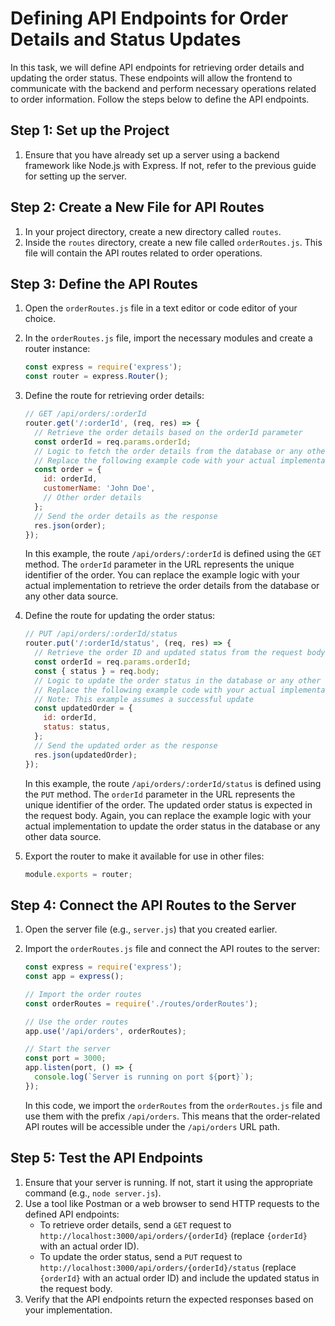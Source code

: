 # Defining API Endpoints for Order Details and Status Updates

In this task, we will define API endpoints for retrieving order details and updating the order status. These endpoints will allow the frontend to communicate with the backend and perform necessary operations related to order information. Follow the steps below to define the API endpoints.

## Step 1: Set up the Project

1. Ensure that you have already set up a server using a backend framework like Node.js with Express. If not, refer to the previous guide for setting up the server.

## Step 2: Create a New File for API Routes

1. In your project directory, create a new directory called `routes`.
2. Inside the `routes` directory, create a new file called `orderRoutes.js`. This file will contain the API routes related to order operations.

## Step 3: Define the API Routes

1. Open the `orderRoutes.js` file in a text editor or code editor of your choice.

2. In the `orderRoutes.js` file, import the necessary modules and create a router instance:

   ```javascript
   const express = require('express');
   const router = express.Router();
   ```

3. Define the route for retrieving order details:

   ```javascript
   // GET /api/orders/:orderId
   router.get('/:orderId', (req, res) => {
     // Retrieve the order details based on the orderId parameter
     const orderId = req.params.orderId;
     // Logic to fetch the order details from the database or any other data source
     // Replace the following example code with your actual implementation
     const order = {
       id: orderId,
       customerName: 'John Doe',
       // Other order details
     };
     // Send the order details as the response
     res.json(order);
   });
   ```

   In this example, the route `/api/orders/:orderId` is defined using the `GET` method. The `orderId` parameter in the URL represents the unique identifier of the order. You can replace the example logic with your actual implementation to retrieve the order details from the database or any other data source.

4. Define the route for updating the order status:

   ```javascript
   // PUT /api/orders/:orderId/status
   router.put('/:orderId/status', (req, res) => {
     // Retrieve the order ID and updated status from the request body
     const orderId = req.params.orderId;
     const { status } = req.body;
     // Logic to update the order status in the database or any other data source
     // Replace the following example code with your actual implementation
     // Note: This example assumes a successful update
     const updatedOrder = {
       id: orderId,
       status: status,
     };
     // Send the updated order as the response
     res.json(updatedOrder);
   });
   ```

   In this example, the route `/api/orders/:orderId/status` is defined using the `PUT` method. The `orderId` parameter in the URL represents the unique identifier of the order. The updated order status is expected in the request body. Again, you can replace the example logic with your actual implementation to update the order status in the database or any other data source.

5. Export the router to make it available for use in other files:

   ```javascript
   module.exports = router;
   ```

## Step 4: Connect the API Routes to the Server

1. Open the server file (e.g., `server.js`) that you created earlier.
2. Import the `orderRoutes.js` file and connect the API routes to the server:

   ```javascript
   const express = require('express');
   const app = express();

   // Import the order routes
   const orderRoutes = require('./routes/orderRoutes');

   // Use the order routes
   app.use('/api/orders', orderRoutes);

   // Start the server
   const port = 3000;
   app.listen(port, () => {
     console.log(`Server is running on port ${port}`);
   });
   ```

   In this code, we import the `orderRoutes` from the `orderRoutes.js` file and use them with the prefix `/api/orders`. This means that the order-related API routes will be accessible under the `/api/orders` URL path.

## Step 5: Test the API Endpoints

1. Ensure that your server is running. If not, start it using the appropriate command (e.g., `node server.js`).
2. Use a tool like Postman or a web browser to send HTTP requests to the defined API endpoints:
   - To retrieve order details, send a `GET` request to `http://localhost:3000/api/orders/{orderId}` (replace `{orderId}` with an actual order ID).
   - To update the order status, send a `PUT` request to `http://localhost:3000/api/orders/{orderId}/status` (replace `{orderId}` with an actual order ID) and include the updated status in the request body.
3. Verify that the API endpoints return the expected responses based on your implementation.

